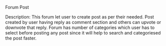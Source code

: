 Forum Post

Description:
    This forum let user to create post as per their needed. Post created by user having reply as comment section and others can upvote or downvote that reply. 
    Forum has number of categories which user has to select before posting any post since it will help to search and categoriesed the post faster.